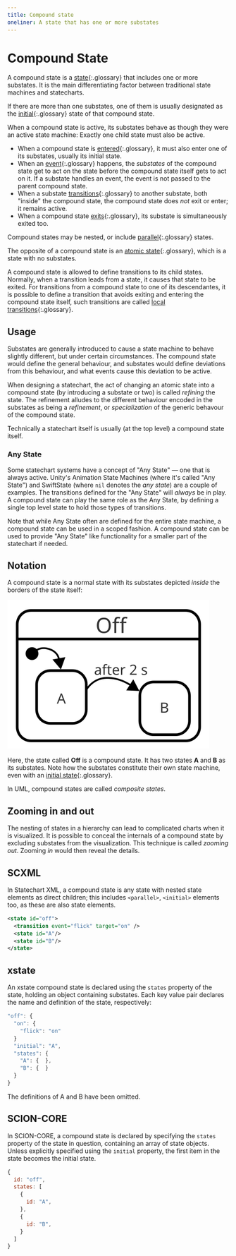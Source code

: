 ```yaml
---
title: Compound state
oneliner: A state that has one or more substates
---
```


# Compound State

A compound state is a [state](state.html){:.glossary} that includes one or more substates.  It is the main differentiating factor between traditional state machines and statecharts.

If there are more than one substates, one of them is usually designated as the [initial](initial-state.html){:.glossary} state of that compound state.

When a compound state is active, its substates behave as though they were an active state machine:  Exactly one child state must also be active.

* When a compound state is [entered](entry.html){:.glossary}, it must also enter one of its substates, usually its initial state.
* When an [event](event.html){:.glossary} happens, the _substates_ of the compound state get to act on the state before the compound state itself gets to act on it.  If a substate handles an event, the event is not passed to the parent compound state.
* When a substate [transitions](transition.html){:.glossary}  to another substate, both "inside" the compound state, the compound state does _not_ exit or enter; it remains active.
* When a compound state [exits](exit.html){:.glossary}, its substate is simultaneously exited too.

Compound states may be nested, or include [parallel](parallel-state.html){:.glossary} states.

The opposite of a compound state is an [atomic state](atomic-state.html){:.glossary}, which is a state with no substates.

A compound state is allowed to define transitions to its child states. Normally, when a transition leads from a state, it causes that state to be exited.  For transitions from a compound state to one of its descendantes, it is possible to define a transition that avoids exiting and entering the compound state itself, such transitions are called [local transitions](local-transition.html){:.glossary}. 


## Usage

Substates are generally introduced to cause a state machine to behave slightly different, but under certain circumstances.  The compound state would define the general behaviour, and substates would define deviations from this behaviour, and what events cause this deviation to be active.

When designing a statechart, the act of changing an atomic state into a compound state (by introducing a substate or two) is called _refining_ the state.  The refinement alludes to the different behaviour encoded in the substates as being a _refinement_, or _specialization_ of the generic behavour of the compound state.

Technically a statechart itself is usually (at the top level) a compound state itself.

### Any State

Some statechart systems have a concept of "Any State" — one that is always active.  Unity's Animation State Machines (where it's called "Any State") and SwiftState (where `nil` denotes the _any state_) are a couple of examples.  The transitions defined for the "Any State" will _always_ be in play.  A compound state can play the same role as the Any State, by defining a single top level state to hold those types of transitions.

Note that while Any State often are defined for the entire state machine, a compound state can be used in a scoped fashion.  A compound state can be used to provide "Any State" like functionality for a smaller part of the statechart if needed.

## Notation

A compound state is a normal state with its substates depicted _inside_ the borders of the state itself:

![A state "Off" with substates A and B](compound-state.svg)

Here, the state called **Off** is a compound state.  It has two states **A** and **B** as its substates.  Note how the substates constitute their own state machine, even with an [initial state](initial-state.html){:.glossary}.

In UML, compound states are called _composite states_.

## Zooming in and out

The nesting of states in a hierarchy can lead to complicated charts when it is visualized.  It is possible to conceal the internals of a compound state by excluding substates from the visualization.  This technique is called _zooming out_.  Zooming _in_ would then reveal the details.

## SCXML

In Statechart XML, a compound state is any state with nested state elements as direct children; this includes `<parallel>`, `<initial>` elements too, as these are also state elements. 

``` xml
<state id="off">
  <transition event="flick" target="on" />
  <state id="A"/>
  <state id="B"/>
</state>
```

## xstate

An xstate compound state is declared using the `states` property of the state, holding an object containing substates.  Each key value pair declares the name and definition of the state, respectively:

``` javascript
"off": {
  "on": {
    "flick": "on"
  }
  "initial": "A",
  "states": {
    "A": {  },
    "B": {  }
  }
}
```

The definitions of A and B have been omitted.

## SCION-CORE

In SCION-CORE, a compound state is declared by specifying the `states` property of the state in question, containing an array of state objects.  Unless explicitly specified using the `initial` property, the first item in the state becomes the initial state.

``` javascript
{
  id: "off",
  states: [
    {
      id: "A",
    },
    {
      id: "B",
    }
  ]
}
```
